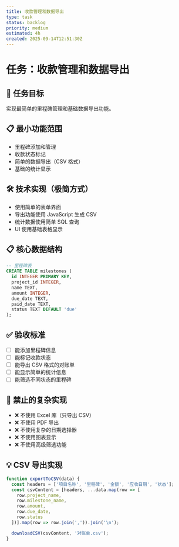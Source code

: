 ```yaml
---
title: 收款管理和数据导出
type: task
status: backlog
priority: medium
estimated: 4h
created: 2025-09-14T12:51:30Z
---
```


# 任务：收款管理和数据导出

## 🎯 任务目标
实现最简单的里程碑管理和基础数据导出功能。

## 📋 最小功能范围
- 里程碑添加和管理
- 收款状态标记
- 简单的数据导出（CSV 格式）
- 基础的统计显示

## 🛠️ 技术实现（极简方式）
- 使用简单的表单界面
- 导出功能使用 JavaScript 生成 CSV
- 统计数据使用简单 SQL 查询
- UI 使用基础表格显示

## 📋 核心数据结构
```sql
-- 里程碑表
CREATE TABLE milestones (
  id INTEGER PRIMARY KEY,
  project_id INTEGER,
  name TEXT,
  amount INTEGER,
  due_date TEXT,
  paid_date TEXT,
  status TEXT DEFAULT 'due'
);
```

## ✅ 验收标准
- [ ] 能添加里程碑信息
- [ ] 能标记收款状态
- [ ] 能导出 CSV 格式的对账单
- [ ] 能显示简单的统计信息
- [ ] 能筛选不同状态的里程碑

## 🚫 禁止的复杂实现
- ❌ 不使用 Excel 库（只导出 CSV）
- ❌ 不使用 PDF 导出
- ❌ 不使用复杂的日期选择器
- ❌ 不使用图表显示
- ❌ 不使用高级筛选功能

## 💡 CSV 导出实现
```javascript
function exportToCSV(data) {
  const headers = ['项目名称', '里程碑', '金额', '应收日期', '状态'];
  const csvContent = [headers, ...data.map(row => [
    row.project_name,
    row.milestone_name,
    row.amount,
    row.due_date,
    row.status
  ])].map(row => row.join(',')).join('\n');

  downloadCSV(csvContent, '对账单.csv');
}
```